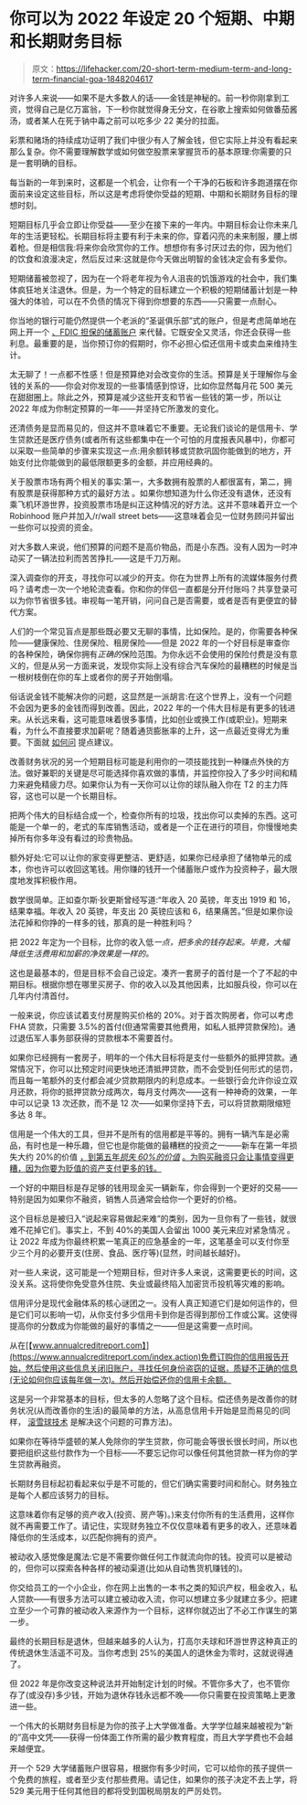 # 你可以为 2022 年设定 20 个短期、中期和长期财务目标

> 原文：<https://lifehacker.com/20-short-term-medium-term-and-long-term-financial-goa-1848204617>

对许多人来说——如果不是大多数人的话——金钱是神秘的。前一秒你刚拿到工资，觉得自己是亿万富翁，下一秒你就觉得身无分文，在谷歌上搜索如何做番茄酱汤，或者某人在死于钠中毒之前可以吃多少 22 美分的拉面。

彩票和赌场的持续成功证明了我们中很少有人了解金钱，但它实际上并没有看起来那么复杂。你不需要理解数学或如何做空股票来掌握货币的基本原理:你需要的只是一套明确的目标。

每当新的一年到来时，这都是一个机会，让你有一个干净的石板和许多跑道摆在你面前来设定这些目标，所以这是考虑将使你受益的短期、中期和长期财务目标的理想时刻。

短期目标几乎会立即让你受益——至少在接下来的一年内。中期目标会让你未来几年的生活更轻松。长期目标将主要有利于未来的你，穿着闪亮的未来制服，腰上绑着枪。但是相信我:将来你会欣赏你的工作。想想你有多讨厌过去的你，因为他们的饮食和浪漫决定，然后反过来:这就是你今天做出明智的金钱决定会有多爱你。

短期储蓄被忽视了，因为在一个将老年视为令人沮丧的饥饿游戏的社会中，我们集体疯狂地关注退休。但是，为一个特定的目标建立一个积极的短期储蓄计划是一种强大的体验，可以在不负债的情况下得到你想要的东西——只需要一点耐心。

你当地的银行可能仍然提供一个老派的“圣诞俱乐部”式的账户，但是考虑简单地在网上开一个 [、FDIC 担保的储蓄账户](https://www.forbes.com/advisor/banking/best-online-savings-accounts/) 来代替。它既安全又灵活，你还会获得一些利息。最重要的是，当你预订你的假期时，你不必担心偿还信用卡或卖血来维持生计。

太无聊了！一点都不性感！但是预算绝对会改变你的生活。预算是关于理解你与金钱的关系的——你会对你发现的一些事情感到惊讶，比如你显然每月花 500 美元在甜甜圈上。除此之外，预算是减少这些开支和节省一些钱的第一步，所以让 2022 年成为你制定预算的一年——并坚持它所激发的变化。

还清债务是显而易见的，但这并不意味着它不重要。无论我们谈论的是信用卡、学生贷款还是医疗债务(或者所有这些都集中在一个可怕的月度报表风暴中)，你都可以采取一些简单的步骤来实现这一点:用余额转移或贷款巩固你能做到的地方，开始支付比你能做到的最低限额更多的金额，并应用经典的。

关于股票市场有两个相关的事实:第一，大多数拥有股票的人都很富有，第二，拥有股票是获得那种方式的最好方法 。如果你想知道为什么你还没有退休，还没有乘飞机环游世界，投资股票市场是纠正这种情况的好方法。这并不意味着开立一个 Robinhood 账户并加入/r/wall street bets——这意味着会见一位财务顾问并留出一些你可以投资的资金。

对大多数人来说，他们预算的问题不是高价物品，而是小东西。没有人因为一时冲动买了一辆法拉利而苦苦挣扎——这是千刀万剐。

深入调查你的开支，寻找你可以减少的开支。你在为世界上所有的流媒体服务付费吗？请考虑一次一个地轮流查看。你和你的伴侣一直都是分开付账吗？共享登录可以为你节省很多钱。审视每一笔开销，问问自己是否需要，或者是否有更便宜的替代方案。

人们的一个常见盲点是那些既必要又无聊的事情，比如保险。是的，你需要各种保险——健康保险、住房保险、租房保险——但是 2022 年的一个好目标是审查你的各种保险，确保你拥有*正确的*保险范围。为你永远不会使用的保险付费是没有意义的，但是从另一方面来说，发现你实际上没有综合汽车保险的最糟糕的时候是当一根树枝倒在你的车上或者你的房子开始倒塌。

俗话说金钱不能解决你的问题，这显然是一派胡言:在这个世界上，没有一个问题不会因为更多的金钱而得到改善。因此，2022 年的一个伟大目标是有更多的钱进来。从长远来看，这可能意味着很多事情，比如创业或换工作(或职业)。短期来看，为什么不直接要求加薪呢？随着通货膨胀率的上升，这一点最近变得尤为重要。下面就 [如何问](https://lifehacker.com/the-best-way-to-ask-for-a-cost-of-living-raise-1848167183) 提点建议。

改善财务状况的另一个短期目标可能是利用你的一项技能找到一种赚点外快的方法。做好兼职的关键是尽可能选择你喜欢做的事情，并监控你投入了多少时间和精力来避免精疲力尽。如果你认为有一天你可以让你的球队融入你在 T2 的主力阵容，这也可以是一个长期目标。

把两个伟大的目标结合成一个，检查你所有的垃圾，找出你可以卖掉的东西。这可能是一个单一的，老式的车库销售活动，或者是一个正在进行的项目，你慢慢地卖掉所有你多年没有看过的珍贵物品。

额外好处:它可以让你的家变得更整洁、更舒适，如果你已经承担了储物单元的成本，你也许可以收回这笔钱。用你赚的钱开一个储蓄账户或作为投资种子，最大限度地发挥积极作用。

数学很简单。正如查尔斯·狄更斯曾经写道:“年收入 20 英镑，年支出 1919 和 16，结果幸福。年收入 20 英镑，年支出 20 英镑应该和 6，结果痛苦。”但是如果你设法花掉和你挣的一样多的钱，那真的是一种胜利吗？

把 2022 年定为一个目标，比你的收入低*一点，把多余的钱存起来。毕竟，大幅降低生活费用和加薪的净效果是一样的。* 

这也是最基本的，但是目标不会自己设定。凑齐一套房子的首付是一个了不起的中期目标。根据你想在哪里买房子、你的收入以及其他因素，比如服兵役，你可以在几年内付清首付。

一般来说，你应该试着支付房屋购买价格的 20%。对于首次购房者，你可以考虑 FHA 贷款，只需要 3.5%的首付(但通常需要其他费用，如私人抵押贷款保险)。通过退伍军人事务部获得的贷款根本不需要首付。

如果你已经拥有一套房子，明年的一个伟大目标将是支付一些额外的抵押贷款。通常情况下，你可以比预定时间更快地还清抵押贷款，而不会受到任何形式的惩罚，而且每一笔额外的支付都会减少贷款期限内的利息成本。一些银行会允许你设立双月还款，将你的抵押贷款分成两次，每月支付两次——这有一种神奇的效果，一年中可以记录 13 次还款，而不是 12 次——如果你坚持下去，可以将贷款期限缩短多达 8 年。

信用是一个伟大的工具，但并不是所有的信用都是平等的。拥有一辆汽车是必需品，有时也是一种乐趣，但它也是你能做的最糟糕的投资之一——新车在第一年损失大约 20%的价值 [，到第五年](https://www.kbb.com/car-advice/how-to-beat-car-depreciation/)[*损失 60%的价值*](https://www.kbb.com/car-advice/how-to-beat-car-depreciation/) [。为购买融资只会让事情变得更糟，因为你要为贬值的资产支付更多的钱。](https://www.kbb.com/car-advice/how-to-beat-car-depreciation/)

一个好的中期目标是存足够的钱用现金买一辆新车，你会得到一个更好的交易——特别是因为如果你不融资，销售人员通常会给你一个更好的价格。

这个目标总是被归入“说起来容易做起来难”的类别，因为一旦你有了一些钱，就很难不花掉它们。事实上，不到 40%的美国人会留出 1000 美元来应对紧急情况 。让 2022 年成为你最终积累一笔真正的应急基金的一年，这笔基金可以支付你至少三个月的必要开支(住房、食品、医疗等)(显然，时间越长越好)。

对一些人来说，这可能是一个短期目标，但对许多人来说，这需要更长的时间，这没关系。这将使你免受意外住院、失业或最终陷入加密货币投机等灾难的影响。

信用评分是现代金融体系的核心谜团之一。没有人真正知道它们是如何运作的，但是它们可以影响一切，从你支付多少信用卡到你是否得到那份工作或公寓。这使得提高你的分数成为你能做的最好的事情之一——但是这需要一点时间。

从在[【www.annualcreditreport.com】](https://www.annualcreditreport.com/index.action)免费订购你的信用报告开始，然后使用这些信息关闭旧账户，寻找任何身份盗窃的证据，质疑不正确的信息(无论如何你应该每年做一次)。然后开始偿还你的信用卡余额。

这是另一个非常基本的目标，但太多的人忽略了这个目标。偿还债务是改善你的财务状况(从而改善你的生活)的最简单的方法，从高息信用卡开始是显而易见的(同样， [滚雪球技术](https://www.cnbc.com/2018/02/09/why-snowball-method-is-best-way-to-pay-off-debt.html) 是解决这个问题的可靠方法)。

如果你在等待华盛顿的某人免除你的学生贷款，你可能会等很长很长时间，所以也要把组织这些付款作为一个目标——不要忘记你可以像任何其他贷款一样为你的学生贷款再融资。

长期财务目标起初看起来似乎是不可能的，但它们确实需要时间和耐心。财务独立是每个人都应该努力的目标。

这意味着你有足够的资产收入(投资、房产等)。)来支付你所有的生活费用，这样你就不再需要工作了。请记住，实现财务独立不仅仅意味着有更多的收入，还意味着降低你的生活成本，以匹配你拥有的资产。

被动收入感觉像是魔法:它是不需要你做任何工作就流向你的钱。投资可以是被动的，但你可以探索各种各样的被动渠道(比如从自动售货机赚钱的)。

你交给员工的一个小企业，你在网上出售的一本书之类的知识产权，租金收入，私人贷款——有很多方法可以建立被动收入流，你可以想建立多少就建立多少。把建立至少一个可靠的被动收入来源作为一个目标，这样你就迈出了不必工作谋生的第一步。

最终的长期目标是退休，但越来越多的人认为，打高尔夫球和环游世界这种真正的传统退休生活遥不可及。当你考虑到 25%的美国人的退休金为零时，这就说得通了。

但 2022 年是你改变这种说法并开始制定计划的时候。不管你多大了，也不管你存了(或没存)多少钱，开始为退休存钱永远都不晚——你只需要在投资策略上更激进一些。

一个伟大的长期财务目标是为你的孩子上大学做准备。大学学位越来越被视为“新的”高中文凭——获得一份体面工作所需的最少教育程度，而且大学学费也不会越来越便宜。

开一个 529 大学储蓄账户很容易，根据你有多少时间，它可以给你的孩子提供一个免费的旅程，或者至少支付那些费用。请记住，如果你的孩子决定不去上学，将 529 美元用于任何其他目的都将受到国税局朋友的严厉处罚。